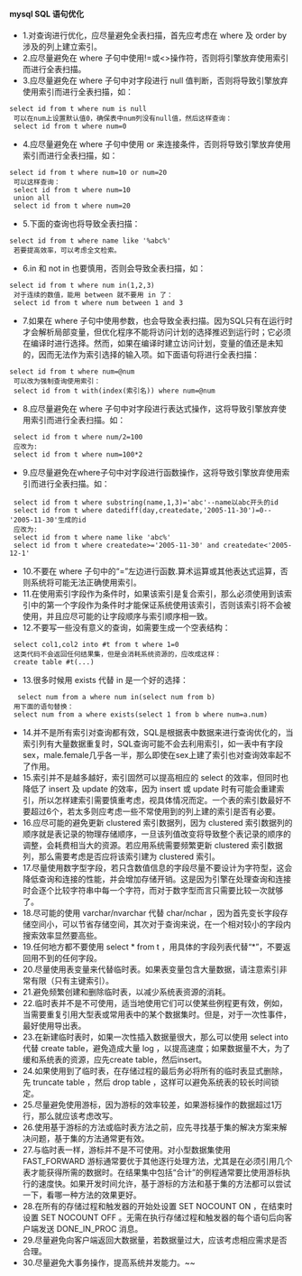 #### mysql SQL 语句优化

- 1.对查询进行优化，应尽量避免全表扫描，首先应考虑在 where 及 order by 涉及的列上建立索引。 
- 2.应尽量避免在 where 子句中使用!=或<>操作符，否则将引擎放弃使用索引而进行全表扫描。 
- 3.应尽量避免在 where 子句中对字段进行 null 值判断，否则将导致引擎放弃使用索引而进行全表扫描，如： 
```
select id from t where num is null 
 可以在num上设置默认值0，确保表中num列没有null值，然后这样查询： 
 select id from t where num=0 
```
- 4.应尽量避免在 where 子句中使用 or 来连接条件，否则将导致引擎放弃使用索引而进行全表扫描，如： 
```
select id from t where num=10 or num=20 
 可以这样查询： 
 select id from t where num=10 
 union all 
 select id from t where num=20 
```
- 5.下面的查询也将导致全表扫描： 
```
select id from t where name like '%abc%' 
 若要提高效率，可以考虑全文检索。 
```
- 6.in 和 not in 也要慎用，否则会导致全表扫描，如： 
```
select id from t where num in(1,2,3) 
 对于连续的数值，能用 between 就不要用 in 了： 
 select id from t where num between 1 and 3 
```
 
- 7.如果在 where 子句中使用参数，也会导致全表扫描。因为SQL只有在运行时才会解析局部变量，但优化程序不能将访问计划的选择推迟到运行时；它必须在编译时进行选择。然而，如果在编译时建立访问计划，变量的值还是未知的，因而无法作为索引选择的输入项。如下面语句将进行全表扫描： 
```
select id from t where num=@num 
 可以改为强制查询使用索引： 
 select id from t with(index(索引名)) where num=@num 
```
- 8.应尽量避免在 where 子句中对字段进行表达式操作，这将导致引擎放弃使用索引而进行全表扫描。如： 
```
 select id from t where num/2=100 
 应改为: 
 select id from t where num=100*2 
```
- 9.应尽量避免在where子句中对字段进行函数操作，这将导致引擎放弃使用索引而进行全表扫描。如： 
```
 select id from t where substring(name,1,3)='abc'--name以abc开头的id 
 select id from t where datediff(day,createdate,'2005-11-30')=0--'2005-11-30'生成的id 
 应改为: 
 select id from t where name like 'abc%' 
 select id from t where createdate>='2005-11-30' and createdate<'2005-12-1' 
```
- 10.不要在 where 子句中的“=”左边进行函数.算术运算或其他表达式运算，否则系统将可能无法正确使用索引。 
- 11.在使用索引字段作为条件时，如果该索引是复合索引，那么必须使用到该索引中的第一个字段作为条件时才能保证系统使用该索引，否则该索引将不会被使用，并且应尽可能的让字段顺序与索引顺序相一致。 
- 12.不要写一些没有意义的查询，如需要生成一个空表结构： 
```
 select col1,col2 into #t from t where 1=0 
 这类代码不会返回任何结果集，但是会消耗系统资源的，应改成这样： 
 create table #t(...) 
```
- 13.很多时候用 exists 代替 in 是一个好的选择： 
```
  select num from a where num in(select num from b) 
 用下面的语句替换： 
 select num from a where exists(select 1 from b where num=a.num) 
```
- 14.并不是所有索引对查询都有效，SQL是根据表中数据来进行查询优化的，当索引列有大量数据重复时，SQL查询可能不会去利用索引，如一表中有字段sex，male.female几乎各一半，那么即使在sex上建了索引也对查询效率起不了作用。 
- 15.索引并不是越多越好，索引固然可以提高相应的 select 的效率，但同时也降低了 insert 及 update 的效率，因为 insert 或 update 时有可能会重建索引，所以怎样建索引需要慎重考虑，视具体情况而定。一个表的索引数最好不要超过6个，若太多则应考虑一些不常使用到的列上建的索引是否有必要。 
- 16.应尽可能的避免更新 clustered 索引数据列，因为 clustered 索引数据列的顺序就是表记录的物理存储顺序，一旦该列值改变将导致整个表记录的顺序的调整，会耗费相当大的资源。若应用系统需要频繁更新 clustered 索引数据列，那么需要考虑是否应将该索引建为 clustered 索引。 
- 17.尽量使用数字型字段，若只含数值信息的字段尽量不要设计为字符型，这会降低查询和连接的性能，并会增加存储开销。这是因为引擎在处理查询和连接时会逐个比较字符串中每一个字符，而对于数字型而言只需要比较一次就够了。 
- 18.尽可能的使用 varchar/nvarchar 代替 char/nchar ，因为首先变长字段存储空间小，可以节省存储空间，其次对于查询来说，在一个相对较小的字段内搜索效率显然要高些。 
- 19.任何地方都不要使用 select * from t ，用具体的字段列表代替“*”，不要返回用不到的任何字段。 
- 20.尽量使用表变量来代替临时表。如果表变量包含大量数据，请注意索引非常有限（只有主键索引）。 
- 21.避免频繁创建和删除临时表，以减少系统表资源的消耗。 
- 22.临时表并不是不可使用，适当地使用它们可以使某些例程更有效，例如，当需要重复引用大型表或常用表中的某个数据集时。但是，对于一次性事件，最好使用导出表。 
- 23.在新建临时表时，如果一次性插入数据量很大，那么可以使用 select into 代替 create table，避免造成大量 log ，以提高速度；如果数据量不大，为了缓和系统表的资源，应先create table，然后insert。 
- 24.如果使用到了临时表，在存储过程的最后务必将所有的临时表显式删除，先 truncate table ，然后 drop table ，这样可以避免系统表的较长时间锁定。 
- 25.尽量避免使用游标，因为游标的效率较差，如果游标操作的数据超过1万行，那么就应该考虑改写。 
- 26.使用基于游标的方法或临时表方法之前，应先寻找基于集的解决方案来解决问题，基于集的方法通常更有效。 
- 27.与临时表一样，游标并不是不可使用。对小型数据集使用 FAST_FORWARD 游标通常要优于其他逐行处理方法，尤其是在必须引用几个表才能获得所需的数据时。在结果集中包括“合计”的例程通常要比使用游标执行的速度快。如果开发时间允许，基于游标的方法和基于集的方法都可以尝试一下，看哪一种方法的效果更好。 
- 28.在所有的存储过程和触发器的开始处设置 SET NOCOUNT ON ，在结束时设置 SET NOCOUNT OFF 。无需在执行存储过程和触发器的每个语句后向客户端发送 DONE_IN_PROC 消息。 
- 29.尽量避免向客户端返回大数据量，若数据量过大，应该考虑相应需求是否合理。 
- 30.尽量避免大事务操作，提高系统并发能力。~~
